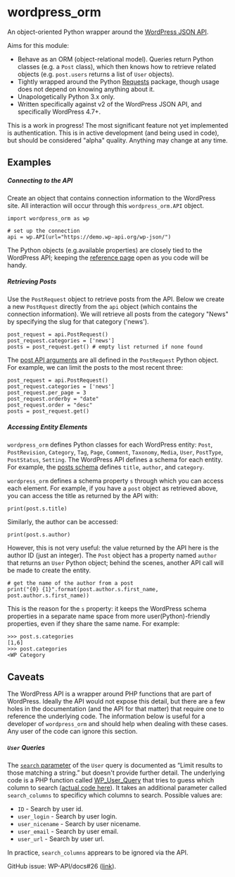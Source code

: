# wordpress_orm
An object-oriented Python wrapper around the [WordPress JSON API](https://developer.wordpress.org/rest-api/).

Aims for this module:

* Behave as an ORM (object-relational model). Queries return Python classes (e.g. a `Post` class), which then knows how to retrieve related objects (e.g. `post.users` returns a list of  `User` objects).
* Tightly wrapped around the Python [Requests](http://docs.python-requests.org/en/master/) package, though usage does not depend on knowing anything about it.
* Unapologetically Python 3.x only.
* Written specifically against v2 of the WordPress JSON API, and specifically WordPress 4.7+.

This is a work in progress! The most significant feature not yet implemented is authentication. This is in active development (and being used in code), but should be considered "alpha" quality. Anything may change at any time.

## Examples

##### Connecting to the API

Create an object that contains connection information to the WordPress site. All interaction will occur through this `wordpress_orm.API` object.

```
import wordpress_orm as wp

# set up the connection
api = wp.API(url="https://demo.wp-api.org/wp-json/")
```

The Python objects (e.g.available properties) are closely tied to the WordPress API; keeping the [reference page](https://developer.wordpress.org/rest-api/reference/) open as you code will be handy.

##### Retrieving Posts

Use the `PostRequest` object to retrieve posts from the API. Below we create a new `PostRquest` directly from the `api` object (which contains the connection information). We will retrieve all posts from the category "News" by specifying the slug for that category ('news').

```
post_request = api.PostRequest()
post_request.categories = ['news']
posts = post_request.get() # empty list returned if none found
```

The [post API arguments](https://developer.wordpress.org/rest-api/reference/posts/#arguments) are all defined in the `PostRequest` Python object. For example, we can limit the posts to the most recent three:

```
post_request = api.PostRequest()
post_request.categories = ['news']
post_request.per_page = 3
post_request.orderby = "date"
post_request.order = "desc"
posts = post_request.get()
```

##### Accessing Entity Elements

`wordpress_orm` defines Python classes for each WordPress entity: `Post`, `PostRevision`, `Category`, `Tag`, `Page`, `Comment`, `Taxonomy`, `Media`, `User`, `PostType`, `PostStatus`, `Setting`. The WordPress API defines a schema for each entity. For example, the [posts schema](https://developer.wordpress.org/rest-api/reference/posts/#schema) defines `title`, `author`, and `category`. 

`wordpress_orm` defines a schema property `s` through which you can access each element. For example, if you have a `post` object as retrieved above, you can access the title as returned by the API with:

```
print(post.s.title)
```

Similarly, the author can be accessed:

```
print(post.s.author)
```

However, this is not very useful: the value returned by the API here is the author ID (just an integer). The `Post` object has a property named `author` that returns an `User` Python object; behind the scenes, another API call will be made to create the entity.

```
# get the name of the author from a post
print("{0} {1}".format(post.author.s.first_name, post.author.s.first_name))
```

This is the reason for the `s` property: it keeps the WordPress schema properties in a separate name space from more user(Python)-friendly properties, even if they share the same name. For example:

```
>>> post.s.categories
[1,6]
>>> post.categories
<WP Category 
```

## Caveats

The WordPress API is a wrapper around PHP functions that are part of WordPress. Ideally the API would not expose this detail, but there are a few holes in the documentation (and the API for that matter) that require one to reference the underlying code. The information below is useful for a developer of `wordpress_orm` and should help when dealing with these cases. Any user of the code can ignore this section.

##### `User` Queries

The [`search` parameter](https://developer.wordpress.org/rest-api/reference/users/#arguments) of the `User` query is documented as “Limit results to those matching a string.” but doesn't provide further detail. The underlying code is a PHP function called [WP_User_Query](https://codex.wordpress.org/Class_Reference/WP_User_Query) that tries to guess which column to search ([actual code here](https://github.com/WordPress/WordPress/blob/921e131eae45801b8fdb1ecfceb5d7839fdfd509/wp-includes/class-wp-user-query.php#L524-L533)). It takes an additional parameter called `search_columns` to specificy which columns to search. Possible values are:

* `ID` - Search by user id.
* `user_login` - Search by user login.
* `user_nicename` - Search by user nicename.
* `user_email` - Search by user email.
* `user_url` - Search by user url.


In practice, `search_columns` apprears to be ignored via the API.


GitHub issue: WP-API/docs#26 ([link](https://github.com/WP-API/docs/issues/26)).